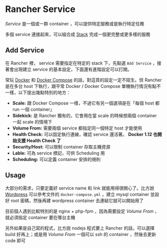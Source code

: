 Rancher Service
===============

*Service* 是一個或一群 container ，可以提供特定服務或是執行特定任務

多個 service 連接起來，可以組合成 [Stack](stack.md) 完成一個更完整或更多樣的服務

## Add Service

在 Rancher 裡， service 需要指定在特定的 stack 下，先點選 `Add Service` ，接著會出現建立 service 的基本設定，下面還有進階設定可以打開。

常玩 [Docker][] 和 [Docker Compose][] 的話，對這頁的設定一定不陌生。但 Rancher 是在多台 host 下執行，跟平常 Docker / Docker Compose 單機執行情況有點不一樣，以下提出幾點特別的地方：

- **Scale:** 跟 Docker Compose 一樣，不過它有另一個選項是在「每個 host 都 run 一個 container」
- **Sidekick:** 是 Rancher 獨有的，它會用在當 scale 的時候想兩個 container 一起 scale 的情境下
- **Volume From:** 需要兩個 service 都指定同一個特定 host 才能使用
- **Health Check:** 可以固定執行連線，確認 service 還活著。 **Docker 1.12 也開始支援 Health Check 了**
- **Security/Host:** 可以限制 container 存取主機資源
- **Lable:** 可為 service 標記，可供 Scheduling 用
- **Scheduling:** 可以定義 container 安排的規則

## Usage

大部分的需求，只要定義好 service name 和 link 就能用得很開心了。比方說 [Wordpress](https://hub.docker.com/_/wordpress/) 可以參考文件的 `docker-compose.yml` ，建立 mysql container 並設好 root 密碼，然後再建 wordpress container 去連結它就可以開始用了

目前個人遇到比較特別的是 nginx + php-fpm ，因為需要設定 *Volume From* ，就必須指定 container 要在哪台主機

另外如果是自己寫的程式，比方說 nodejs 程式要上 Rancher 的話，可以選擇 build 好再上；或是用 *Volume From* 一個可以 ssh 的 container ，然後去更新 code 即可

[Docker]: https://www.docker.com/
[Docker Compose]: https://docs.docker.com/compose/
